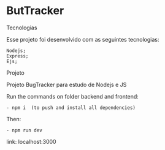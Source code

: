 # ButTracker

Tecnologias

Esse projeto foi desenvolvido com as seguintes tecnologias:

    Nodejs;
    Express;
    Ejs;
  

Projeto

Projeto BugTracker para estudo de Nodejs e JS


Run the commands on folder backend and frontend:

    - npm i  (to push and install all dependencies)
  
  
Then:

    - npm run dev
  
link: localhost:3000
